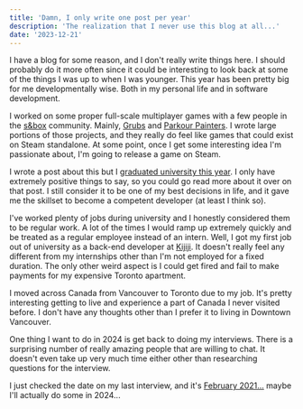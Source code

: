 ```yaml
---
title: 'Damn, I only write one post per year'
description: 'The realization that I never use this blog at all...'
date: '2023-12-21'
---
```


I have a blog for some reason, and I don't really write things here. I should probably do it more often since it could be interesting to look back at some of the things I was up to when I was younger. This year has been pretty big for me developmentally wise. Both in my personal life and in software development.

<Heading title="Developing Games" />

I worked on some proper full-scale multiplayer games with a few people in the [s&box](https://sbox.facepunch.com/news) community. Mainly, [Grubs](https://matek.dev/projects/grubs/) and [Parkour Painters](https://matek.dev/projects/parkour-painters/). I wrote large portions of those projects, and they really do feel like games that could exist on Steam standalone. At some point, once I get some interesting idea I'm passionate about, I'm going to release a game on Steam.

<Heading title="Graduating University" />

I wrote a post about this but I [graduated university this year](http://matek.dev/blog/graduating-university/). I only have extremely positive things to say, so you could go read more about it over on that post. I still consider it to be one of my best decisions in life, and it gave me the skillset to become a competent developer (at least I think so).

<Heading title="First Full-Time Job" />

I've worked plenty of jobs during university and I honestly considered them to be regular work. A lot of the times I would ramp up extremely quickly and be treated as a regular employee instead of an intern. Well, I got my first job out of university as a back-end developer at [Kijiji](https://www.kijiji.ca/). It doesn't really feel any different from my internships other than I'm not employed for a fixed duration. The only other weird aspect is I could get fired and fail to make payments for my expensive Toronto apartment.

<Heading title="Moving Across Canada" />

I moved across Canada from Vancouver to Toronto due to my job. It's pretty interesting getting to live and experience a part of Canada I never visited before. I don't have any thoughts other than I prefer it to living in Downtown Vancouver.

<Heading title="2024" />

One thing I want to do in 2024 is get back to doing my interviews. There is a surprising number of really amazing people that are willing to chat. It doesn't even take up very much time either other than researching questions for the interview.

I just checked the date on my last interview, and it's [February 2021...](https://www.youtube.com/watch?v=8KOm3jJEXy4) maybe I'll actually do some in 2024...

<Spotify src="/track/29HX60fuKaseu7cJopYBzQ?si=4538f2aea3424133" />
